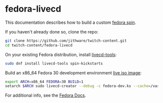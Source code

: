 # fedora-livecd
This documentation describes how to build a custom [fedora spin](https://spins.fedoraproject.org/).

If you haven't already done so, clone the repo:
```sh
git clone https://github.com/jithware/twitch-content.git
cd twitch-content/fedora-livecd
```

On your existing Fedora distribution, install [livecd-tools](https://github.com/livecd-tools/livecd-tools):
```sh
sudo dnf install livecd-tools spin-kickstarts
```
Build an x86_64 Fedora 30 development environment [live iso image](https://fedoraproject.org/wiki/LiveOS_image):
```sh
export ARCH=x86_64 FEDORA=30 BUILD=1
setarch $ARCH sudo livecd-creator --debug -c fedora-dev.ks --cache=/var/cache/livecd --releasever=$FEDORA -f Fedora-Dev-Live-$ARCH-$FEDORA-$BUILD
```

For additional info, see the [Fedora Docs](https://docs.fedoraproject.org/en-US/quick-docs/creating-and-using-a-live-installation-image/).